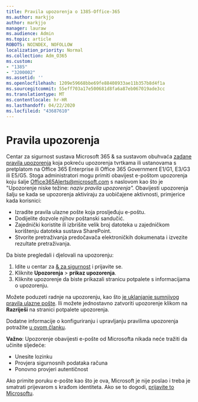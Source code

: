 ```yaml
---
title: Pravila upozorenja o 1385-Office-365
ms.author: markjjo
author: markjjo
manager: lauraw
ms.audience: Admin
ms.topic: article
ROBOTS: NOINDEX, NOFOLLOW
localization_priority: Normal
ms.collection: Adm_O365
ms.custom:
- "1385"
- "3200002"
ms.assetid: ''
ms.openlocfilehash: 1209e59668bbe69fe88408933ae11b357b8d4f1a
ms.sourcegitcommit: 55eff703a17e500681d8fa6a87eb067019ade3cc
ms.translationtype: MT
ms.contentlocale: hr-HR
ms.lasthandoff: 04/22/2020
ms.locfileid: "43687610"
---
```

# <a name="alert-policies"></a>Pravila upozorenja

Centar za sigurnost sustava Microsoft 365 & sa sustavom obuhvaća [zadane pravila upozorenja](https://docs.microsoft.com/office365/securitycompliance/alert-policies#default-alert-policies) koja pokreću upozorenja tvrtkama ili ustanovama s pretplatom na Office 365 Enterprise ili Office 365 Government E1/G1, E3/G3 ili E5/G5. Stoga administratori mogu primiti obavijest e-poštom upozorenja koju šalje Office365Alerts@microsoft.com s naslovom kao što je "Upozorenje niske težine: *naziv pravila upozorenja".* Obavijesti upozorenja šalju se kada se upozorenja aktiviraju za uobičajene aktivnosti, primjerice kada korisnici:

- Izradite pravila ulazne pošte koja prosljeđuju e-poštu.
- Dodijelite dozvole njihov poštanski sandučić.
- Zajednički koristite ili izbrišite velik broj datoteka u zajedničkom korištenju datoteka sustava SharePoint.
- Stvorite pretraživanja predočavača elektroničkih dokumenata i izvezite rezultate pretraživanja.

Da biste pregledali i djelovali na upozorenju:

1. Idite u centar za [& za sigurnost](https://protection.office.com) i prijavite se.
2. Kliknite **Upozorenja** > **prikaz upozorenja**.
3. Kliknite upozorenje da biste prikazali stranicu potpalete s informacijama o upozorenju.

Možete poduzeti radnje na upozorenju, kao što [je uklanjanje sumnjivog pravila ulazne pošte](https://docs.microsoft.com/office365/securitycompliance/responding-to-a-compromised-email-account). Ili možete jednostavno zatvoriti upozorenje klikom na **Razriješi** na stranici potpalete upozorenja.

Dodatne informacije o konfiguriranju i upravljanju pravilima upozorenja potražite [u ovom članku](https://docs.microsoft.com/office365/securitycompliance/alert-policies).

**Važno**: Upozorenje obavijesti e-pošte od Microsofta nikada neće tražiti da učinite sljedeće:

- Unesite lozinku
- Provjera sigurnosnih podataka računa
- Ponovno provjeri autentičnost

Ako primite poruku e-pošte kao što je ova, Microsoft je nije poslao i treba je smatrati prijevarom s krađom identiteta. Ako se to dogodi, [prijavite to Microsoftu](https://docs.microsoft.com/office365/SecurityCompliance/report-junk-email-and-phishing-scams-in-outlook-on-the-web-eop).